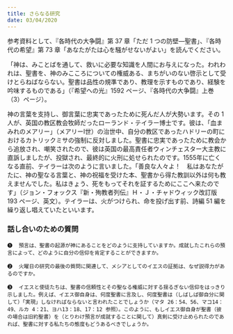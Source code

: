 ```yaml
---
title: さらなる研究
date: 03/04/2020
---
```


参考資料として、『各時代の大争闘』第 37 章「ただ 1 つの防壁―聖書」、『各時代の希望』第 73 章「あなたがたは心を騒がせないがよい」を読んでください。

「神は、みことばを通して、救いに必要な知識を人間にお与えになった。われわれは、聖書を、神のみこころについての権威ある、まちがいのない啓示として受けとらねばならない。聖書は品性の規準であり、教理を示すものであり、経験を吟味するものである」（『希望への光』1592 ページ、『各時代の大争闘』上巻（3）ページ）。

神の言葉を支持し、御言葉に忠実であったために死んだ人が大勢います。その 1 人が、英国の教区教会牧師だったローランド・テイラー博士です。彼は、「血まみれのメアリー」（メアリーⅠ世）の治世中、自分の教区であったハドリーの町におけるカトリックミサの強制に反対しました。聖書に忠実であったために教会から追放され、嘲笑されたので、彼は英国の最高責任者ウィンチェスター大主教に直訴しましたが、投獄され、最終的に火刑に処せられたのです。1555年に亡くなる直前、テイラーは次のように言いました。「善良な人々よ！　私はあなたがたに、神の聖なる言葉と、神の祝福を受けた本、聖書から得た教訓以外は何も教えませんでした。私はきょう、死をもってそれを証するためにここへ来たのです」（ジョン・フォックス『新・殉教者列伝』Ｈ・Ｊ・チャドウィック改訂版 193 ページ、英文）。テイラーは、火がつけられ、命を投げ出す前、詩編 51 編を繰り返し唱えていたといいます。

### 話し合いのための質問

`❶	預言は、聖書の起源が神にあることをどのように支持していますか。成就したこれらの預言によって、どのように自分の信仰を肯定することができますか。`

`❷	火曜日の研究の最後の質問に関連して、メシアとしてのイエスの証拠は、なぜ説得力があるのですか。`

`❸	イエスと使徒たちは、聖書の信頼性とその聖なる権威に対する揺るぎない信仰をはっきり示しました。例えば、イエス御自身は、何度聖書に言及し、何度聖書は（しばしば御自分に関して）「実現」しなければならないと言われたことでしょうか（マタ 26：54、56、マコ14：49、ルカ 4：21、ヨハ13：18、17：12 参照）。このように、もしイエス御自身が聖書（彼の場合は旧約聖書）を（とりわけ預言が成就することに関して）真剣に受け止められたのであれば、聖書に対する私たちの態度もどうあるべきでしょうか。`